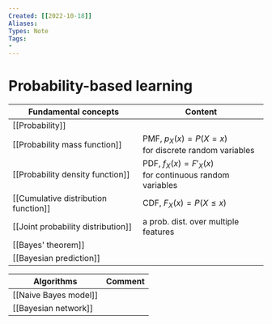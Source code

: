```yaml
---
Created: [[2022-10-18]]
Aliases: 
Types: Note
Tags: 
- 
---
```

# Probability-based learning
| Fundamental concepts                 | Content                                                  |
| ------------------------------------ | -------------------------------------------------------- |
| [[Probability]]                      |                                                          |
| [[Probability mass function]]        | PMF, $p_X(x)=P(X=x)$<br>for discrete random variables    |
| [[Probability density function]]     | PDF, $f_X(x)=F'_X(x)$<br>for continuous random variables |
| [[Cumulative distribution function]] | CDF, $F_X(x)=P(X\leq x)$                                 |
| [[Joint probability distribution]]   | a prob. dist. over multiple features                     |
| [[Bayes' theorem]]                   |                                                          |
| [[Bayesian prediction]]              |                                                          |

| Algorithms            | Comment |
| --------------------- | ------- |
| [[Naive Bayes model]] |         |
| [[Bayesian network]]  |         |
